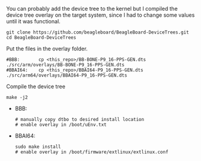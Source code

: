 You can probably add the device tree to the kernel but I compiled the device tree overlay on the target system, since I had to change some values until it was functional.

```
git clone https://github.com/beagleboard/BeagleBoard-DeviceTrees.git
cd BeagleBoard-DeviceTrees
```
Put the files in the overlay folder.
```
#BBB:       cp <this_repo>/BB-BONE-P9_16-PPS-GEN.dts ./src/arm/overlays/BB-BONE-P9_16-PPS-GEN.dts
#BBAI64:    cp <this_repo>/BBAI64-P9_16-PPS-GEN.dts ./src/arm64/overlays/BBAI64-P9_16-PPS-GEN.dts
```
Compile the device tree
```
make -j2
```
- BBB:
    ```
    # manually copy dtbo to desired install location
    # enable overlay in /boot/uEnv.txt
    ```
- BBAI64:
    ```
    sudo make install
    # enable overlay in /boot/firmware/extlinux/extlinux.conf
    ```